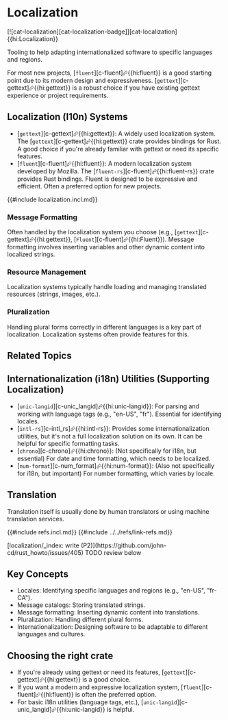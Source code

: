 # Localization

[![cat-localization][cat-localization-badge]][cat-localization]{{hi:Localization}}

Tooling to help adapting internationalized software to specific languages and regions.

For most new projects, [`fluent`][c-fluent]⮳{{hi:fluent}} is a good starting point due to its modern design and expressiveness. [`gettext`][c-gettext]⮳{{hi:gettext}} is a robust choice if you have existing gettext experience or project requirements.

## Localization (l10n) Systems

- [`gettext`][c-gettext]⮳{{hi:gettext}}: A widely used localization system. The [`gettext`][c-gettext]⮳{{hi:gettext}} crate provides bindings for Rust. A good choice if you're already familiar with gettext or need its specific features.
- [`fluent`][c-fluent]⮳{{hi:fluent}}: A modern localization system developed by Mozilla. The [`fluent-rs`][c-fluent]⮳{{hi:fluent-rs}} crate provides Rust bindings. Fluent is designed to be expressive and efficient. Often a preferred option for new projects.

{{#include localization.incl.md}}

### Message Formatting

Often handled by the localization system you choose (e.g., [`gettext`][c-gettext]⮳{{hi:gettext}}, [`Fluent`][c-fluent]⮳{{hi:Fluent}}). Message formatting involves inserting variables and other dynamic content into localized strings.

### Resource Management

Localization systems typically handle loading and managing translated resources (strings, images, etc.).

### Pluralization

Handling plural forms correctly in different languages is a key part of localization. Localization systems often provide features for this.

## Related Topics

## Internationalization (i18n) Utilities (Supporting Localization)

- [`unic-langid`][c-unic_langid]⮳{{hi:unic-langid}}: For parsing and working with language tags (e.g., "en-US", "fr"). Essential for identifying locales.
- [`intl-rs`][c-intl_rs]⮳{{hi:intl-rs}}: Provides some internationalization utilities, but it's not a full localization solution on its own. It can be helpful for specific formatting tasks.
- [`chrono`][c-chrono]⮳{{hi:chrono}}: (Not specifically for i18n, but essential) For date and time formatting, which needs to be localized.
- [`num-format`][c-num_format]⮳{{hi:num-format}}: (Also not specifically for i18n, but important) For number formatting, which varies by locale.

## Translation

Translation itself is usually done by human translators or using machine translation services.

{{#include refs.incl.md}}
{{#include ../../refs/link-refs.md}}

<div class="hidden">
[localization/_index: write (P2)](https://github.com/john-cd/rust_howto/issues/405)
TODO review below

## Key Concepts

- Locales: Identifying specific languages and regions (e.g., "en-US", "fr-CA").
- Message catalogs: Storing translated strings.
- Message formatting: Inserting dynamic content into translations.
- Pluralization: Handling different plural forms.
- Internationalization: Designing software to be adaptable to different languages and cultures.

## Choosing the right crate

- If you're already using gettext or need its features, [`gettext`][c-gettext]⮳{{hi:gettext}} is a good choice.
- If you want a modern and expressive localization system, [`fluent`][c-fluent]⮳{{hi:fluent}} is often the preferred option.
- For basic i18n utilities (language tags, etc.), [`unic-langid`][c-unic_langid]⮳{{hi:unic-langid}} is helpful.

</div>
